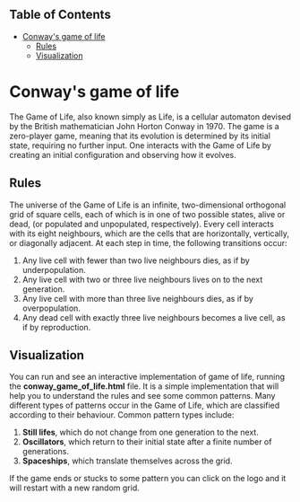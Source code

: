 ## Table of Contents

* [Conway's game of life](https://github.com/ZamanidisAlexios/conway_game_of_life#conways-game-of-life)
  * [Rules](https://github.com/ZamanidisAlexios/conway_game_of_life#rules)
  * [Visualization](https://github.com/ZamanidisAlexios/conway_game_of_life#visualization)

# Conway's game of life

The Game of Life, also known simply as Life, is a cellular automaton devised by the British mathematician John Horton 
Conway in 1970. The game is a zero-player game, meaning that its evolution is determined by its initial state, 
requiring no further input. One interacts with the Game of Life by creating an initial configuration and observing how it evolves.

## Rules

The universe of the Game of Life is an infinite, two-dimensional orthogonal grid of square cells, each of which is in 
one of two possible states, alive or dead, (or populated and unpopulated, respectively). 
Every cell interacts with its eight neighbours, which are the cells that are horizontally, 
vertically, or diagonally adjacent. At each step in time, the following transitions occur: 

1. Any live cell with fewer than two live neighbours dies, as if by underpopulation.
2. Any live cell with two or three live neighbours lives on to the next generation.
3. Any live cell with more than three live neighbours dies, as if by overpopulation.
4. Any dead cell with exactly three live neighbours becomes a live cell, as if by reproduction.

## Visualization

You can run and see an interactive implementation of game of life, running the **conway_game_of_life.html** file.
It is a simple implementation that will help you to understand the rules and see some common patterns.
Many different types of patterns occur in the Game of Life, which are classified according to their behaviour.
Common pattern types include:

1. **Still lifes**, which do not change from one generation to the next.
2. **Oscillators**, which return to their initial state after a finite number of generations.
3. **Spaceships**, which translate themselves across the grid.

If the game ends or stucks to some pattern you can click on the logo and it will restart with a new random grid.